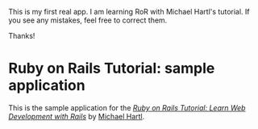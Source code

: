 
This is my first real app. I am learning RoR with Michael Hartl's tutorial. If you see any mistakes, feel free to correct them.

Thanks!

# Ruby on Rails Tutorial: sample application

This is the sample application for the
[*Ruby on Rails Tutorial:
Learn Web Development with Rails*](http://www.railstutorial.org/)
by [Michael Hartl](http://www.michaelhartl.com/).

